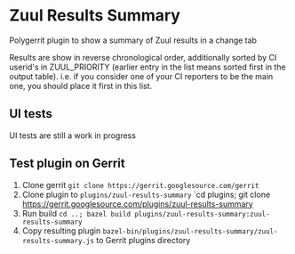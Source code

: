 # Zuul Results Summary

Polygerrit plugin to show a summary of Zuul results in a change tab

Results are show in reverse chronological order, additionally sorted
by CI userid's in ZUUL_PRIORITY (earlier entry in the list means
sorted first in the output table).  i.e. if you consider one of your
CI reporters to be the main one, you should place it first in this
list.

## UI tests

UI tests are still a work in progress

## Test plugin on Gerrit

1. Clone gerrit `git clone https://gerrit.googlesource.com/gerrit`
1. Clone plugin to `plugins/zuul-results-summary` `cd plugins; git clone https://gerrit.googlesource.com/plugins/zuul-results-summary
1. Run build `cd ..; bazel build plugins/zuul-results-summary:zuul-results-summary`
1. Copy resulting plugin `bazel-bin/plugins/zuul-results-summary/zuul-results-summary.js` to Gerrit plugins directory

